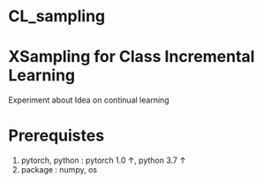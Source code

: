 # CL_sampling

# XSampling for Class Incremental Learning
Experiment about Idea on continual learning

# Prerequistes
1. pytorch, python : pytorch 1.0 ↑, python 3.7 ↑
2. package : numpy, os
